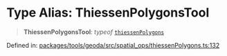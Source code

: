 # Type Alias: ThiessenPolygonsTool

> **ThiessenPolygonsTool**: *typeof* [`thiessenPolygons`](../variables/thiessenPolygons.md)

Defined in: [packages/tools/geoda/src/spatial\_ops/thiessenPolygons.ts:132](https://github.com/geodaopenjs/openassistant/blob/0a6a7e7306d75a25dc968b3117f04cb7bd613bec/packages/tools/geoda/src/spatial_ops/thiessenPolygons.ts#L132)
